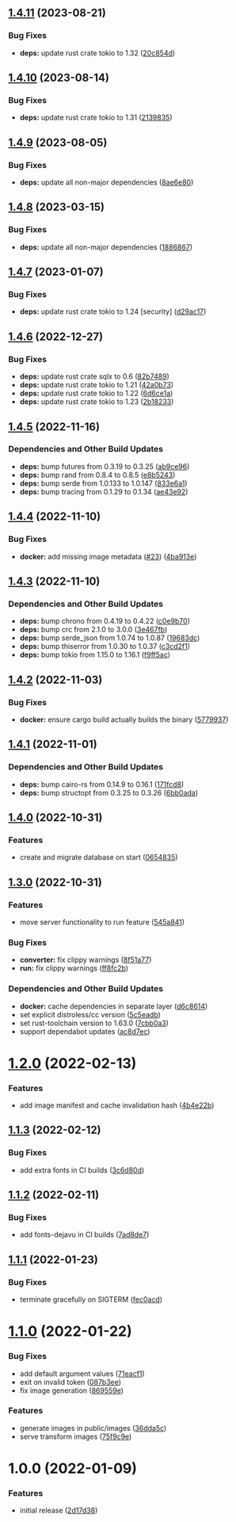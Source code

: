 ## [1.4.11](https://github.com/vtavernier/utc-telegram-bot/compare/v1.4.10...v1.4.11) (2023-08-21)


### Bug Fixes

* **deps:** update rust crate tokio to 1.32 ([20c854d](https://github.com/vtavernier/utc-telegram-bot/commit/20c854d8e21fdc4ee8c91761c4f547e98148785c))

## [1.4.10](https://github.com/vtavernier/utc-telegram-bot/compare/v1.4.9...v1.4.10) (2023-08-14)


### Bug Fixes

* **deps:** update rust crate tokio to 1.31 ([2139835](https://github.com/vtavernier/utc-telegram-bot/commit/2139835e29fef72d1e766f8d9eed81c79d29d4bc))

## [1.4.9](https://github.com/vtavernier/utc-telegram-bot/compare/v1.4.8...v1.4.9) (2023-08-05)


### Bug Fixes

* **deps:** update all non-major dependencies ([8ae6e80](https://github.com/vtavernier/utc-telegram-bot/commit/8ae6e801c93f2383de62cf2df1b7dad1b0035fa8))

## [1.4.8](https://github.com/vtavernier/utc-telegram-bot/compare/v1.4.7...v1.4.8) (2023-03-15)


### Bug Fixes

* **deps:** update all non-major dependencies ([1886867](https://github.com/vtavernier/utc-telegram-bot/commit/18868672c7c13304af2487d199c985efce86e362))

## [1.4.7](https://github.com/vtavernier/utc-telegram-bot/compare/v1.4.6...v1.4.7) (2023-01-07)


### Bug Fixes

* **deps:** update rust crate tokio to 1.24 [security] ([d29ac17](https://github.com/vtavernier/utc-telegram-bot/commit/d29ac177b1aa10cf028ddc97bacb861fed8d1cd0))

## [1.4.6](https://github.com/vtavernier/utc-telegram-bot/compare/v1.4.5...v1.4.6) (2022-12-27)


### Bug Fixes

* **deps:** update rust crate sqlx to 0.6 ([82b7489](https://github.com/vtavernier/utc-telegram-bot/commit/82b7489e79f11807340e9184b0ceeb46085429cf))
* **deps:** update rust crate tokio to 1.21 ([42a0b73](https://github.com/vtavernier/utc-telegram-bot/commit/42a0b731bd8f090131a20a3989acf6bda87f497c))
* **deps:** update rust crate tokio to 1.22 ([6d6ce1a](https://github.com/vtavernier/utc-telegram-bot/commit/6d6ce1a5b9fbfa9d9ef3cf2c541feb9e84e50bd8))
* **deps:** update rust crate tokio to 1.23 ([2b18233](https://github.com/vtavernier/utc-telegram-bot/commit/2b182335a4ba1c116b54fb3b7d0195f2cac7e72d))

## [1.4.5](https://github.com/vtavernier/utc-telegram-bot/compare/v1.4.4...v1.4.5) (2022-11-16)


### Dependencies and Other Build Updates

* **deps:** bump futures from 0.3.19 to 0.3.25 ([ab9ce96](https://github.com/vtavernier/utc-telegram-bot/commit/ab9ce964ee69f48f46ea053deb37c63914e3bb71))
* **deps:** bump rand from 0.8.4 to 0.8.5 ([e8b5243](https://github.com/vtavernier/utc-telegram-bot/commit/e8b524331dce162349801dab809a0212473c77e0))
* **deps:** bump serde from 1.0.133 to 1.0.147 ([833e6a1](https://github.com/vtavernier/utc-telegram-bot/commit/833e6a14631d50d48d16272c8e85fa5af62491dd))
* **deps:** bump tracing from 0.1.29 to 0.1.34 ([ae43e92](https://github.com/vtavernier/utc-telegram-bot/commit/ae43e923093523c50402df5c19dd2ee6019b894a))

## [1.4.4](https://github.com/vtavernier/utc-telegram-bot/compare/v1.4.3...v1.4.4) (2022-11-10)


### Bug Fixes

* **docker:** add missing image metadata ([#23](https://github.com/vtavernier/utc-telegram-bot/issues/23)) ([4ba913e](https://github.com/vtavernier/utc-telegram-bot/commit/4ba913e0f2bbd0cb1f1428259d31d816d95678a0))

## [1.4.3](https://github.com/vtavernier/utc-telegram-bot/compare/v1.4.2...v1.4.3) (2022-11-10)


### Dependencies and Other Build Updates

* **deps:** bump chrono from 0.4.19 to 0.4.22 ([c0e9b70](https://github.com/vtavernier/utc-telegram-bot/commit/c0e9b708e2691aa4570f9d0ceac341cf41a5fc6c))
* **deps:** bump crc from 2.1.0 to 3.0.0 ([3e467fb](https://github.com/vtavernier/utc-telegram-bot/commit/3e467fb34764e80371ad36b42e02268b8860ad8f))
* **deps:** bump serde_json from 1.0.74 to 1.0.87 ([19683dc](https://github.com/vtavernier/utc-telegram-bot/commit/19683dc5b5d80976d9606b6e038b3e9c8f4a62fa))
* **deps:** bump thiserror from 1.0.30 to 1.0.37 ([c3cd2f1](https://github.com/vtavernier/utc-telegram-bot/commit/c3cd2f1678367cea66b05c326762d2b7a8a1ef42))
* **deps:** bump tokio from 1.15.0 to 1.16.1 ([f9ff5ac](https://github.com/vtavernier/utc-telegram-bot/commit/f9ff5acaa0e2d61874029ef1ca0fe2520ff4c5ec))

## [1.4.2](https://github.com/vtavernier/utc-telegram-bot/compare/v1.4.1...v1.4.2) (2022-11-03)


### Bug Fixes

* **docker:** ensure cargo build actually builds the binary ([5779937](https://github.com/vtavernier/utc-telegram-bot/commit/5779937a968f2505cce662da07749c4181dd0cf2))

## [1.4.1](https://github.com/vtavernier/utc-telegram-bot/compare/v1.4.0...v1.4.1) (2022-11-01)


### Dependencies and Other Build Updates

* **deps:** bump cairo-rs from 0.14.9 to 0.16.1 ([171fcd8](https://github.com/vtavernier/utc-telegram-bot/commit/171fcd8ac4cca27d5defdb1746970d5b42e74bba))
* **deps:** bump structopt from 0.3.25 to 0.3.26 ([6bb0ada](https://github.com/vtavernier/utc-telegram-bot/commit/6bb0adad2cc58172e59f3d607237a170a2829282))

## [1.4.0](https://github.com/vtavernier/utc-telegram-bot/compare/v1.3.0...v1.4.0) (2022-10-31)


### Features

* create and migrate database on start ([0654835](https://github.com/vtavernier/utc-telegram-bot/commit/0654835743bcb0aadae9faaef047fc3e1b5e8dad))

## [1.3.0](https://github.com/vtavernier/utc-telegram-bot/compare/v1.2.0...v1.3.0) (2022-10-31)


### Features

* move server functionality to run feature ([545a841](https://github.com/vtavernier/utc-telegram-bot/commit/545a841cd96763e48f5913009222b0b50bcedcf2))


### Bug Fixes

* **converter:** fix clippy warnings ([8f51a77](https://github.com/vtavernier/utc-telegram-bot/commit/8f51a7719f3144e9dacd641d4acaa6a744957d74))
* **run:** fix clippy warnings ([ff8fc2b](https://github.com/vtavernier/utc-telegram-bot/commit/ff8fc2bb71fa8ea9df03703ed0f0b0631d546c55))


### Dependencies and Other Build Updates

* **docker:** cache dependencies in separate layer ([d6c8614](https://github.com/vtavernier/utc-telegram-bot/commit/d6c8614ac0a12407daffb9d575e2c28f0a03daf8))
* set explicit distroless/cc version ([5c5eadb](https://github.com/vtavernier/utc-telegram-bot/commit/5c5eadb864b3f173606024deec879a729e09b43f))
* set rust-toolchain version to 1.63.0 ([7cbb0a3](https://github.com/vtavernier/utc-telegram-bot/commit/7cbb0a3535f391210f318e4168d544b6186bb2e3))
* support dependabot updates ([ac8d7ec](https://github.com/vtavernier/utc-telegram-bot/commit/ac8d7ecb78de301563f6bff0b6b5ef160335b962))

# [1.2.0](https://github.com/vtavernier/utc-telegram-bot/compare/v1.1.3...v1.2.0) (2022-02-13)


### Features

* add image manifest and cache invalidation hash ([4b4e22b](https://github.com/vtavernier/utc-telegram-bot/commit/4b4e22b58998b5b6406ea5c9c4ef8d087bad5d3f))

## [1.1.3](https://github.com/vtavernier/utc-telegram-bot/compare/v1.1.2...v1.1.3) (2022-02-12)


### Bug Fixes

* add extra fonts in CI builds ([3c6d80d](https://github.com/vtavernier/utc-telegram-bot/commit/3c6d80d17efb42ccadb5c750f662f73a759b7c76))

## [1.1.2](https://github.com/vtavernier/utc-telegram-bot/compare/v1.1.1...v1.1.2) (2022-02-11)


### Bug Fixes

* add fonts-dejavu in CI builds ([7ad8de7](https://github.com/vtavernier/utc-telegram-bot/commit/7ad8de7b8a9cb012ab558c40ac6ea525a5cdf3c5))

## [1.1.1](https://github.com/vtavernier/utc-telegram-bot/compare/v1.1.0...v1.1.1) (2022-01-23)


### Bug Fixes

* terminate gracefully on SIGTERM ([fec0acd](https://github.com/vtavernier/utc-telegram-bot/commit/fec0acd0aac7f8ead72043a7744dd7049f114ae1))

# [1.1.0](https://github.com/vtavernier/utc-telegram-bot/compare/v1.0.0...v1.1.0) (2022-01-22)


### Bug Fixes

* add default argument values ([71eacf1](https://github.com/vtavernier/utc-telegram-bot/commit/71eacf1070dee57c8ac25858c1765ba4e7f6298b))
* exit on invalid token ([087b3ee](https://github.com/vtavernier/utc-telegram-bot/commit/087b3eedfbe168378c03d733e55e92e93e895d80))
* fix image generation ([869559e](https://github.com/vtavernier/utc-telegram-bot/commit/869559e72ab3da4d4ad206ca73b688c5834608e7))


### Features

* generate images in public/images ([36dda5c](https://github.com/vtavernier/utc-telegram-bot/commit/36dda5caf651c63cdf8dddc4c6d202c03fe51589))
* serve transform images ([75f9c9e](https://github.com/vtavernier/utc-telegram-bot/commit/75f9c9ea1717fd27f0b1784f1fc8b37c09c054c5))

# 1.0.0 (2022-01-09)


### Features

* initial release ([2d17d38](https://github.com/vtavernier/utc-telegram-bot/commit/2d17d3867707600a801b8d874b62789e5e599d65))
